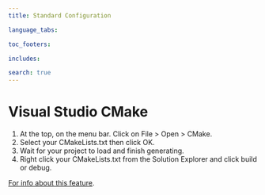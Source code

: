 ```yaml
---
title: Standard Configuration

language_tabs:

toc_footers:

includes:

search: true
---
```


# Visual Studio CMake

 1. At the top, on the menu bar. Click on File > Open > CMake. 
 2. Select your CMakeLists.txt then click OK.
 3. Wait for your project to load and finish generating.
 4. Right click your CMakeLists.txt from the Solution Explorer and click build or debug.

[For info about this feature](https://docs.microsoft.com/en-us/cpp/ide/cmake-tools-for-visual-cpp).